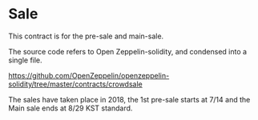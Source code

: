 # Sale

This contract is for the pre-sale and main-sale. 

The source code refers to Open Zeppelin-solidity, and condensed into a single file. 

https://github.com/OpenZeppelin/openzeppelin-solidity/tree/master/contracts/crowdsale

The sales have taken place in 2018, the 1st pre-sale starts at 7/14 and the Main sale ends at 8/29 KST standard.

